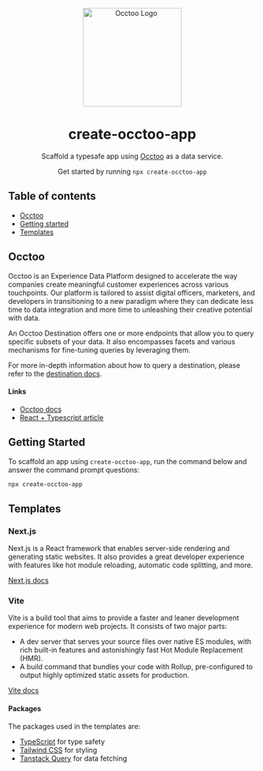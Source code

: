 <p align="center">
  <picture>
  <source media="(prefers-color-scheme: light)" srcset="https://www.occtoo.com/hs-fs/hubfs/Logo-Occtoo-dark.png?width=125&height=20&name=Logo-Occtoo-dark.png">
  <img src="https://www.occtoo.com/hs-fs/hubfs/Logo-Occtoo-dark.png?width=125&height=20&name=Logo-Occtoo-dark.png" width="200" alt="Occtoo Logo">
</picture>
</p>

<h1 align="center">
  create-occtoo-app
</h1>

<p align="center">
  Scaffold a typesafe app using <a rel="noopener noreferrer" target="_blank" href="https://www.occtoo.com">Occtoo</a> as a data service.
</p>

<p align="center">
  Get started by running <code>npx create-occtoo-app</code>
</p>

## Table of contents

- <a href="#about">Occtoo</a>
- <a href="#getting-started">Getting started</a>
- <a href="#templates">Templates</a>

<h2 id="about">Occtoo</h2>

Occtoo is an Experience Data Platform designed to accelerate the way companies create meaningful customer experiences across various touchpoints. Our platform is tailored to assist digital officers, marketers, and developers in transitioning to a new paradigm where they can dedicate less time to data integration and more time to unleashing their creative potential with data.

An Occtoo Destination offers one or more endpoints that allow you to query specific subsets of your data. It also encompasses facets and various mechanisms for fine-tuning queries by leveraging them.

For more in-depth information about how to query a destination, please refer to the [destination docs](https://docs.occtoo.com/docs/get-started/call-custom-destination/).

#### Links

- [Occtoo docs](https://docs.occtoo.com/)
- [React + Typescript article](https://docs.occtoo.com/docs/get-started/Examples/frontend-example)

<h2 id="getting-started">Getting Started</h2>

To scaffold an app using `create-occtoo-app`, run the command below and answer the command prompt questions:

```bash
npx create-occtoo-app
```

<h2 id="templates">Templates</h2>

### Next.js

Next.js is a React framework that enables server-side rendering and generating static websites. It also provides a great developer experience with features like hot module reloading, automatic code splitting, and more.

[Next.js docs](https://nextjs.org/docs)

### Vite

Vite is a build tool that aims to provide a faster and leaner development experience for modern web projects. It consists of two major parts:

- A dev server that serves your source files over native ES modules, with rich built-in features and astonishingly fast Hot Module Replacement (HMR).
- A build command that bundles your code with Rollup, pre-configured to output highly optimized static assets for production.

[Vite docs](https://vitejs.dev/guide/)

#### Packages

The packages used in the templates are:

- [TypeScript](https://typescriptlang.org) for type safety
- [Tailwind CSS](https://tailwindcss.com) for styling
- [Tanstack Query](https://tanstack.com/query/latest) for data fetching
